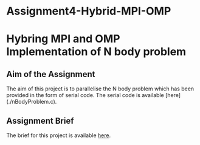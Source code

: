# Assignment4-Hybrid-MPI-OMP
<h1>Hybring MPI and OMP Implementation of N body problem</h1>

<h2>Aim of the Assignment</h2>
The aim of this project is to parallelise the N body problem which has been provided in the form of serial code. The serial code is available [here](./nBodyProblem.c).

<h2>Assignment Brief</h2>
The brief for this project is available <a href="https://cgi.csc.liv.ac.uk/~mkbane/COMP528/assignments/comp528-assignment4v1.pdf">here</a>.